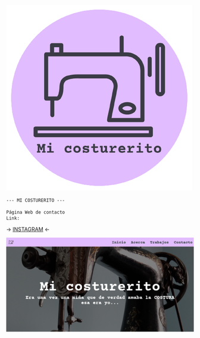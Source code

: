 ![logo](logo.png)

    --- MI COSTURERITO --- 

    Página Web de contacto
    Link: 

-> [INSTAGRAM](https://www.instagram.com/_mi_costurerito_/) <-

![cover](cover-mc.png)

